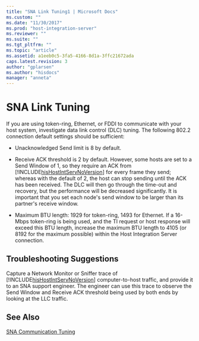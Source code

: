 ```yaml
---
title: "SNA Link Tuning1 | Microsoft Docs"
ms.custom: ""
ms.date: "11/30/2017"
ms.prod: "host-integration-server"
ms.reviewer: ""
ms.suite: ""
ms.tgt_pltfrm: ""
ms.topic: "article"
ms.assetid: a1eeb0c5-3fa5-4166-8d1a-3ffc21672ada
caps.latest.revision: 3
author: "gplarsen"
ms.author: "hisdocs"
manager: "anneta"
---
```

# SNA Link Tuning
If you are using token-ring, Ethernet, or FDDI to communicate with your host system, investigate data link control (DLC) tuning. The following 802.2 connection default settings should be sufficient:  
  
- Unacknowledged Send limit is 8 by default.  
  
- Receive ACK threshold is 2 by default. However, some hosts are set to a Send Window of 1, so they require an ACK from [!INCLUDE[hisHostIntServNoVersion](../includes/hishostintservnoversion-md.md)] for every frame they send; whereas with the default of 2, the host can stop sending until the ACK has been received. The DLC will then go through the time-out and recovery, but the performance will be decreased significantly. It is important that you set each node's send window to be larger than its partner's receive window.  
  
- Maximum BTU length: 1929 for token-ring, 1493 for Ethernet. If a 16-Mbps token-ring is being used, and the TI request or host response will exceed this BTU length, increase the maximum BTU length to 4105 (or 8192 for the maximum possible) within the Host Integration Server connection.  
  
## Troubleshooting Suggestions  
 Capture a Network Monitor or Sniffer trace of [!INCLUDE[hisHostIntServNoVersion](../includes/hishostintservnoversion-md.md)] computer-to-host traffic, and provide it to an SNA support engineer. The engineer can use this trace to observe the Send Window and Receive ACK threshold being used by both ends by looking at the LLC traffic.  
  
## See Also  
 [SNA Communication Tuning](../core/sna-communication-tuning2.md)